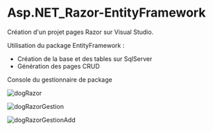 # Asp.NET_Razor-EntityFramework

Création d'un projet pages Razor sur Visual Studio.

Utilisation du package EntityFramework :
  - Création de la base et des tables sur SqlServer
  - Génération des pages CRUD

Console du gestionnaire de package


![dogRazor](https://user-images.githubusercontent.com/88492160/170340913-bcc323c5-2041-4ec6-ab53-ecfea2c27df5.PNG)


![dogRazorGestion](https://user-images.githubusercontent.com/88492160/170340994-37455aee-b528-4071-b6bc-fdbb607c661b.PNG)


![dogRazorGestionAdd](https://user-images.githubusercontent.com/88492160/170341051-1f745b2e-4b3c-498f-8d2d-d6fb48b7aff0.PNG)
